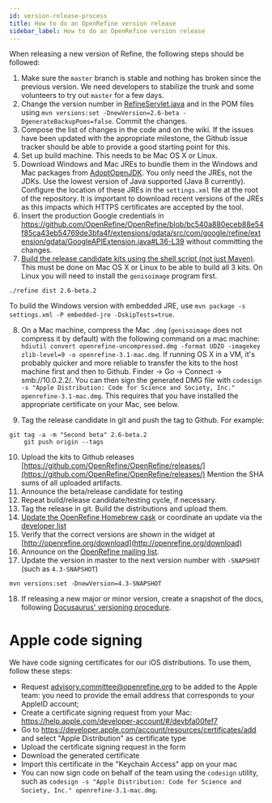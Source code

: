 ```yaml
---
id: version-release-process
title: How to do an OpenRefine version release
sidebar_label: How to do an OpenRefine version release
---
```


When releasing a new version of Refine, the following steps should be followed:

1. Make sure the `master` branch is stable and nothing has broken since the previous version. We need developers to stabilize the trunk and some volunteers to try out `master` for a few days.
2. Change the version number in [RefineServlet.java](http://github.com/OpenRefine/OpenRefine/blob/master/main/src/com/google/refine/RefineServlet.java#L62) and in the POM files using `mvn versions:set -DnewVersion=2.6-beta -DgenerateBackupPoms=false`. Commit the changes.
3. Compose the list of changes in the code and on the wiki. If the issues have been updated with the appropriate milestone, the Github issue tracker should be able to provide a good starting point for this.
4. Set up build machine. This needs to be Mac OS X or Linux.
5. Download Windows and Mac JREs to bundle them in the Windows and Mac packages from [AdoptOpenJDK](https://adoptopenjdk.net/). You only need the JREs, not the JDKs. Use the lowest version of Java supported (Java 8 currently). Configure the location of these JREs in the `settings.xml` file at the root of the repository. It is important to download recent versions of the JREs as this impacts which HTTPS certificates are accepted by the tool.
6. Insert the production Google credentials in https://github.com/OpenRefine/OpenRefine/blob/bc540a880eceb88e54f85ca43eb54769de3bfa4f/extensions/gdata/src/com/google/refine/extension/gdata/GoogleAPIExtension.java#L36-L39 without committing the changes.
7. [Build the release candidate kits using the shell script (not just Maven)](https://github.com/OpenRefine/OpenRefine/wiki/Building-OpenRefine-From-Source). This must be done on Mac OS X or Linux to be able to build all 3 kits. On Linux you will need to install the `genisoimage` program first.
```shell
./refine dist 2.6-beta.2
```
To build the Windows version with embedded JRE, use `mvn package -s settings.xml -P embedded-jre -DskipTests=true`.

8. On a Mac machine, compress the Mac `.dmg` (`genisoimage` does not compress it by default) with the following command on a mac machine: `hdiutil convert openrefine-uncompressed.dmg -format UDZO -imagekey zlib-level=9 -o openrefine-3.1-mac.dmg`. If running OS X in a VM, it's probably quicker and more reliable to transfer the kits to the host machine first and then to Github. Finder -> Go -> Connect -> smb://10.0.2.2/. You can then sign the generated DMG file with `codesign -s "Apple Distribution: Code for Science and Society, Inc." openrefine-3.1-mac.dmg`. This requires that you have installed the appropriate certificate on your Mac, see below.

9. Tag the release candidate in git and push the tag to Github. For example:
```shell
git tag -a -m "Second beta" 2.6-beta.2
    git push origin --tags
```
10. Upload the kits to Github releases [https://github.com/OpenRefine/OpenRefine/releases/](https://github.com/OpenRefine/OpenRefine/releases/)  Mention the SHA sums of all uploaded artifacts.
11. Announce the beta/release candidate for testing
12. Repeat build/release candidate/testing cycle, if necessary.
13. Tag the release in git. Build the distributions and upload them.
14. [Update the OpenRefine Homebrew cask](https://github.com/OpenRefine/OpenRefine/wiki/Maintaining-OpenRefine's-Homebrew-Cask) or coordinate an update via the [developer list](https://groups.google.com/forum/#!forum/openrefine-dev)
15. Verify that the correct versions are shown in the widget at [http://openrefine.org/download](http://openrefine.org/download)
16. Announce on the [OpenRefine mailing list](https://groups.google.com/forum/#!forum/openrefine).
17. Update the version in master to the next version number with `-SNAPSHOT` (such as `4.3-SNAPSHOT`)
```shell
mvn versions:set -DnewVersion=4.3-SNAPSHOT
```
18. If releasing a new major or minor version, create a snapshot of the docs, following [Docusaurus' versioning procedure](https://docusaurus.io/docs/versioning).

Apple code signing
==================

We have code signing certificates for our iOS distributions. To use them, follow these steps:
* Request advisory.committee@openrefine.org to be added to the Apple team: you need to provide the email address that corresponds to your AppleID account;
* Create a certificate signing request from your Mac: https://help.apple.com/developer-account/#/devbfa00fef7
* Go to https://developer.apple.com/account/resources/certificates/add and select "Apple Distribution" as certificate type
* Upload the certificate signing request in the form
* Download the generated certificate
* Import this certificate in the "Keychain Access" app on your mac
* You can now sign code on behalf of the team using the `codesign` utility, such as `codesign -s "Apple Distribution: Code for Science and Society, Inc." openrefine-3.1-mac.dmg`.
